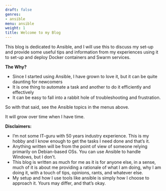 ```yaml
---
draft: false
genres:
- ansible
menu: ansible
weight: 1
title: Welcome to my Blog
---
```


This blog is dedicated to Ansible, and I will use this to discuss my set-up and provide some useful tips and information from my experiences using it to set-up and deploy Docker containers and Swarm services.

**The Why?**

  - Since I started using Ansible, I have grown to love it, but it can be quite daunting for newcomers
  - It is one thing to automate a task and another to do it efficiently and effectively
  - It can be easy to fall into a rabbit hole of troubleshooting and frustration.
  
So with that said, see the Ansible topics in the menus above. 

It will grow over time when I have time.

**Disclaimers:**

  - I’m not some IT-guru with 50 years industry experience. This is my hobby and I know enough to get the tasks I need done and that’s it.
  - Anything written will be from the point of view of someone relying primarily on Debian-based OSs. You can use Ansible to handle Windows, but I don't.
  - This blog is written as much for me as it is for anyone else, in a sense, much of it is about me providing a rationale of what I am doing, why I am doing it, with a touch of tips, opinions, rants, and whatever else.
  - My setup and how I use tools like ansible is simply how I choose to approach it. Yours may differ, and that’s okay.

<div align=center>
<script type="text/javascript" src="https://cdnjs.buymeacoffee.com/1.0.0/button.prod.min.js" data-name="bmc-button" data-slug="lebowski89" data-color="#FFDD00" data-emoji=""  data-font="Lato" data-text="Buy me a coffee" data-outline-color="#000000" data-font-color="#000000" data-coffee-color="#ffffff" ></script>
</div>